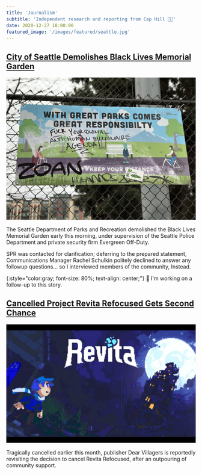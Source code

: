 ```yaml
---
title: 'Journalism'
subtitle: 'Independent research and reporting from Cap Hill‍ 🏳‍🌈'
date: 2020-12-27 18:00:00
featured_image: '/images/featured/seattle.jpg'
---
```


## [City of Seattle Demolishes Black Lives Memorial Garden](https://evhaste.com/blog/city-of-seattle-demolishes-memorial-garden)

![](/images/featured/cal-anderson-sign.jpeg)

The Seattle Department of Parks and Recreation demolished the Black Lives Memorial Garden early this morning, under supervision of the Seattle Police Department and private security firm Evergreen Off-Duty.

SPR was contacted for clarification; deferring to the prepared statement, Communications Manager Rachel Schulkin politely declined to answer any followup questions... so I interviewed members of the community, Instead.

{:style="color:gray; font-size: 80%; text-align: center;"}
👀 I'm working on a follow-up to this story.

## [Cancelled Project Revita Refocused Gets Second Chance](https://evhaste.com/blog/revita-refocused)

![](/images/featured/revita_title.jpg)

Tragically cancelled earlier this month, publisher Dear Villagers is reportedly revisiting the decision to cancel Revita Refocused, after an outpouring of community support.

